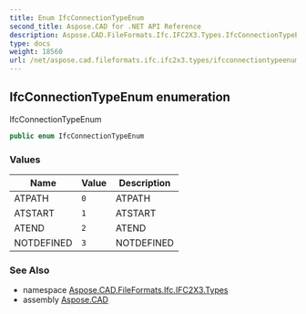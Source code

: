 ```yaml
---
title: Enum IfcConnectionTypeEnum
second_title: Aspose.CAD for .NET API Reference
description: Aspose.CAD.FileFormats.Ifc.IFC2X3.Types.IfcConnectionTypeEnum enum. IfcConnectionTypeEnum
type: docs
weight: 18560
url: /net/aspose.cad.fileformats.ifc.ifc2x3.types/ifcconnectiontypeenum/
---
```

## IfcConnectionTypeEnum enumeration

IfcConnectionTypeEnum

```csharp
public enum IfcConnectionTypeEnum
```

### Values

| Name | Value | Description |
| --- | --- | --- |
| ATPATH | `0` | ATPATH |
| ATSTART | `1` | ATSTART |
| ATEND | `2` | ATEND |
| NOTDEFINED | `3` | NOTDEFINED |

### See Also

* namespace [Aspose.CAD.FileFormats.Ifc.IFC2X3.Types](../../aspose.cad.fileformats.ifc.ifc2x3.types/)
* assembly [Aspose.CAD](../../)


